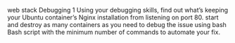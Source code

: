 web stack Debugging 1
Using your debugging skills, find out what’s keeping your Ubuntu container’s Nginx installation from listening on port 80. 
start and destroy as many containers as you need to debug the issue using bash Bash script with the minimum number of commands to automate your fix.
